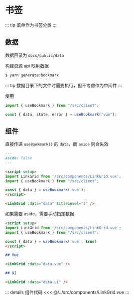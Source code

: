 # 书签

::: tip
菜单作为书签分类
:::

## 数据

数据目录为 `docs/public/data`

构建资源 api 映射数据

```sh
$ yarn generate:bookmark
```

::: tip
数据目录下的文件时需要执行，但不考虑作为中间件
:::

使用

```ts
import { useBookmark } from "/src/client";

const { data, state, error } = useBookmark("vue");
```

## 组件

直接传递 `useBookmark()` 的 `data`，而 `aside` 则会失效

```md
---
aside: false
---

<script setup>
import LinkGrid from '/src/components/LinkGrid.vue';
import { useBookmark } from "/src/client";

const { data } = useBookmark('vue');
</script>

<LinkGrid :data="data" titleLevel="2" />
```

如果需要 aside，需要手动指定数据

```md
<script setup>
import LinkGrid from '/src/components/LinkGrid.vue';
import { useBookmark } from "/src/client";

const { data } = useBookmark('vue', true)
</script>

## Vue

<LinkGrid :data="data.vue" />

## UI

<LinkGrid :data="data.ui" />
```

::: details 组件代码
<<< @/../src/components/LinkGrid.vue
:::
